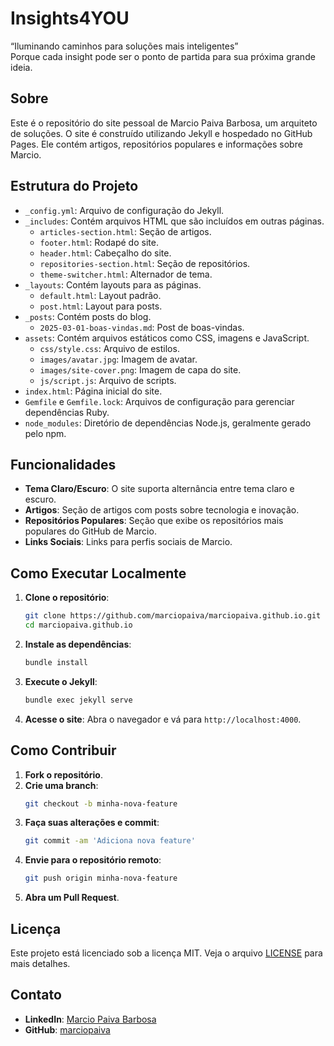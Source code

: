 # Insights4YOU

“Iluminando caminhos para soluções mais inteligentes”  
Porque cada insight pode ser o ponto de partida para sua próxima grande ideia.

## Sobre

Este é o repositório do site pessoal de Marcio Paiva Barbosa, um arquiteto de soluções. O site é construído utilizando Jekyll e hospedado no GitHub Pages. Ele contém artigos, repositórios populares e informações sobre Marcio.

## Estrutura do Projeto

- `_config.yml`: Arquivo de configuração do Jekyll.
- `_includes`: Contém arquivos HTML que são incluídos em outras páginas.
  - `articles-section.html`: Seção de artigos.
  - `footer.html`: Rodapé do site.
  - `header.html`: Cabeçalho do site.
  - `repositories-section.html`: Seção de repositórios.
  - `theme-switcher.html`: Alternador de tema.
- `_layouts`: Contém layouts para as páginas.
  - `default.html`: Layout padrão.
  - `post.html`: Layout para posts.
- `_posts`: Contém posts do blog.
  - `2025-03-01-boas-vindas.md`: Post de boas-vindas.
- `assets`: Contém arquivos estáticos como CSS, imagens e JavaScript.
  - `css/style.css`: Arquivo de estilos.
  - `images/avatar.jpg`: Imagem de avatar.
  - `images/site-cover.png`: Imagem de capa do site.
  - `js/script.js`: Arquivo de scripts.
- `index.html`: Página inicial do site.
- `Gemfile` e `Gemfile.lock`: Arquivos de configuração para gerenciar dependências Ruby.
- `node_modules`: Diretório de dependências Node.js, geralmente gerado pelo npm.

## Funcionalidades

- **Tema Claro/Escuro**: O site suporta alternância entre tema claro e escuro.
- **Artigos**: Seção de artigos com posts sobre tecnologia e inovação.
- **Repositórios Populares**: Seção que exibe os repositórios mais populares do GitHub de Marcio.
- **Links Sociais**: Links para perfis sociais de Marcio.

## Como Executar Localmente

1. **Clone o repositório**:
    ```bash
    git clone https://github.com/marciopaiva/marciopaiva.github.io.git
    cd marciopaiva.github.io
    ```

2. **Instale as dependências**:
    ```bash
    bundle install
    ```

3. **Execute o Jekyll**:
    ```bash
    bundle exec jekyll serve
    ```

4. **Acesse o site**:
    Abra o navegador e vá para `http://localhost:4000`.

## Como Contribuir

1. **Fork o repositório**.
2. **Crie uma branch**:
    ```bash
    git checkout -b minha-nova-feature
    ```
3. **Faça suas alterações e commit**:
    ```bash
    git commit -am 'Adiciona nova feature'
    ```
4. **Envie para o repositório remoto**:
    ```bash
    git push origin minha-nova-feature
    ```
5. **Abra um Pull Request**.

## Licença

Este projeto está licenciado sob a licença MIT. Veja o arquivo [LICENSE](LICENSE) para mais detalhes.

## Contato

- **LinkedIn**: [Marcio Paiva Barbosa](https://www.linkedin.com/in/marciopaiva)
- **GitHub**: [marciopaiva](https://github.com/marciopaiva)

